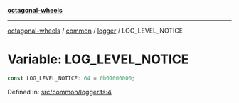 [**octagonal-wheels**](../../../../../../README.md)

***

[octagonal-wheels](../../../../../../globals.md) / [common](../../../README.md) / [logger](../README.md) / LOG\_LEVEL\_NOTICE

# Variable: LOG\_LEVEL\_NOTICE

```ts
const LOG_LEVEL_NOTICE: 64 = 0b01000000;
```

Defined in: [src/common/logger.ts:4](https://github.com/vrtmrz/octagonal-wheels/blob/main/src/common/logger.ts#L4)
